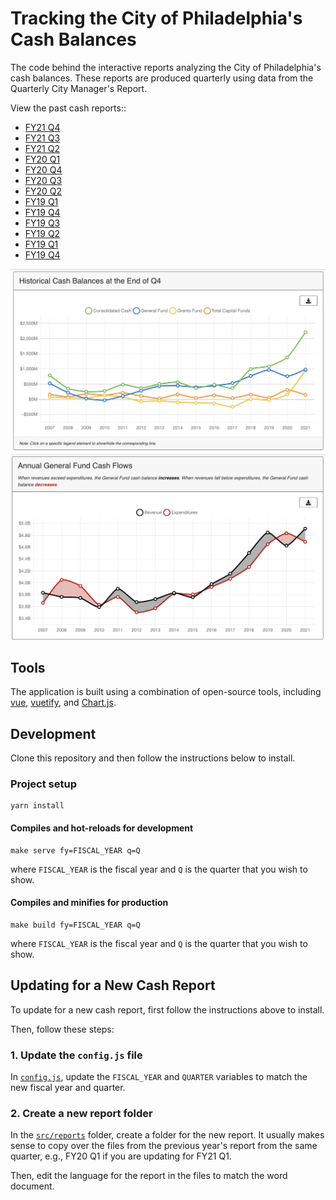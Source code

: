 # Tracking the City of Philadelphia's Cash Balances

The code behind the interactive reports analyzing the City of Philadelphia's cash balances. 
These reports are produced quarterly using data from the Quarterly City Manager's Report. 

View the past cash reports::

- [FY21 Q4](https://controller.phila.gov/philadelphia-audits/cash-report-fiscal-year-2021/)
- [FY21 Q3](https://controller.phila.gov/philadelphia-audits/cash-report-fiscal-year-2021-q3/)
- [FY21 Q2](https://controller.phila.gov/philadelphia-audits/cash-report-fiscal-year-2021-q2/)
- [FY20 Q1](https://controller.phila.gov/philadelphia-audits/cash-report-fiscal-year-2021-q1/)
- [FY20 Q4](https://controller.phila.gov/philadelphia-audits/cash-report-fiscal-year-2020/)
- [FY20 Q3](https://controller.phila.gov/philadelphia-audits/cash-report-fiscal-year-2020-q3/)
- [FY20 Q2](https://controller.phila.gov/philadelphia-audits/cash-report-fiscal-year-2020-q2/)
- [FY19 Q1](https://controller.phila.gov/philadelphia-audits/cash-report-fiscal-year-2020-q1/)
- [FY19 Q4](https://controller.phila.gov/philadelphia-audits/cash-report-fiscal-year-2019/)
- [FY19 Q3](https://controller.phila.gov/philadelphia-audits/cash-report-fiscal-year-2019-q3/)
- [FY19 Q2](https://controller.phila.gov/philadelphia-audits/cash-report-fiscal-year-2019-q2/)
- [FY19 Q1](https://controller.phila.gov/philadelphia-audits/cash-report-fiscal-year-2019-q1/)
- [FY19 Q4](https://controller.phila.gov/philadelphia-audits/cash-report-fiscal-year-2018/)


![Interactive Dashboard Part 1](public/screenshot-1.png)
![Interactive Dashboard Part 2](public/screenshot-2.png)

## Tools

The application is built using a combination of open-source tools, including
[vue](https://github.com/vuejs/vue), [vuetify](https://github.com/vuetifyjs/vuetify), and [Chart.js](https://github.com/chartjs).


## Development

Clone this repository and then follow the 
instructions below to install.

### Project setup
```
yarn install
```
#### Compiles and hot-reloads for development
```
make serve fy=FISCAL_YEAR q=Q
```

where `FISCAL_YEAR` is the fiscal year and `Q` is the quarter that you wish to show.

#### Compiles and minifies for production
```
make build fy=FISCAL_YEAR q=Q
```
where `FISCAL_YEAR` is the fiscal year and `Q` is the quarter that you wish to show.


## Updating for a New Cash Report

To update for a new cash report, first follow the 
instructions above to install.

Then, follow these steps:

### 1. Update the `config.js` file

In [`config.js`](./src/config.js), update the `FISCAL_YEAR` and `QUARTER` variables to match the new fiscal year and quarter.

### 2. Create a new report folder

In the [`src/reports`](./src/reports) folder, create a folder for the new report. It usually makes sense to copy over the files from the previous year's
report from the same quarter, e.g., FY20 Q1 if you 
are updating for FY21 Q1. 

Then, edit the language for the report in the 
files to match the word document.